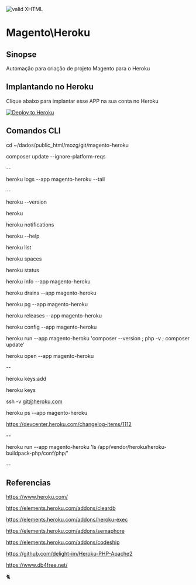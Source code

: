 [checkmark]: https://raw.githubusercontent.com/mozgbrasil/mozgbrasil.github.io/master/assets/images/logos/Red_star_32_32.png "MOZG"
![valid XHTML][checkmark]

[getcomposer]: https://getcomposer.org/
[uninstall-mods]: https://getcomposer.org/doc/03-cli.md#remove

# Magento\Heroku

## Sinopse

Automação para criação de projeto Magento para o Heroku

## Implantando no Heroku

Clique abaixo para implantar esse APP na sua conta no Heroku

[![Deploy to Heroku](https://www.herokucdn.com/deploy/button.svg)](https://heroku.com/deploy)

## Comandos CLI

cd ~/dados/public_html/mozg/git/magento-heroku

composer update --ignore-platform-reqs

--

heroku logs --app magento-heroku --tail

--

heroku --version

heroku

heroku notifications

heroku --help

heroku list

heroku spaces

heroku status

heroku info --app magento-heroku

heroku drains --app magento-heroku

heroku pg --app magento-heroku

heroku releases --app magento-heroku

heroku config --app magento-heroku

heroku run --app magento-heroku 'composer --version ; php -v ; composer update'

heroku open --app magento-heroku

--

heroku keys:add

heroku keys

ssh -v git@heroku.com

heroku ps --app magento-heroku

https://devcenter.heroku.com/changelog-items/1112

--

heroku run --app magento-heroku 'ls /app/vendor/heroku/heroku-buildpack-php/conf/php/'

--

## Referencias

https://www.heroku.com/

https://elements.heroku.com/addons/cleardb

https://elements.heroku.com/addons/heroku-exec

https://elements.heroku.com/addons/semaphore

https://elements.heroku.com/addons/codeship

https://github.com/delight-im/Heroku-PHP-Apache2

https://www.db4free.net/


:cat2: